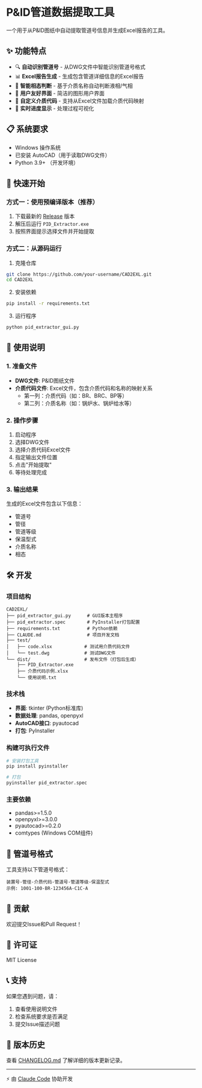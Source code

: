 # P&ID管道数据提取工具

一个用于从P&ID图纸中自动提取管道号信息并生成Excel报告的工具。

## ✨ 功能特点

- 🔍 **自动识别管道号** - 从DWG文件中智能识别管道号格式
- 📊 **Excel报告生成** - 生成包含管道详细信息的Excel报告
- 🧪 **智能相态判断** - 基于介质名称自动判断液相/气相
- 🎯 **用户友好界面** - 简洁的图形用户界面
- 📝 **自定义介质代码** - 支持从Excel文件加载介质代码映射
- 🔄 **实时进度显示** - 处理过程可视化

## 📋 系统要求

- Windows 操作系统
- 已安装 AutoCAD（用于读取DWG文件）
- Python 3.9+ （开发环境）

## 🚀 快速开始

### 方式一：使用预编译版本（推荐）

1. 下载最新的 [Release](../../releases) 版本
2. 解压后运行 `PID_Extractor.exe`
3. 按照界面提示选择文件并开始提取

### 方式二：从源码运行

1. 克隆仓库
```bash
git clone https://github.com/your-username/CAD2EXL.git
cd CAD2EXL
```

2. 安装依赖
```bash
pip install -r requirements.txt
```

3. 运行程序
```bash
python pid_extractor_gui.py
```

## 📖 使用说明

### 1. 准备文件

- **DWG文件**: P&ID图纸文件
- **介质代码文件**: Excel文件，包含介质代码和名称的映射关系
  - 第一列：介质代码（如：BR、BRC、BP等）
  - 第二列：介质名称（如：锅炉水、锅炉给水等）

### 2. 操作步骤

1. 启动程序
2. 选择DWG文件
3. 选择介质代码Excel文件
4. 指定输出文件位置
5. 点击"开始提取"
6. 等待处理完成

### 3. 输出结果

生成的Excel文件包含以下信息：
- 管道号
- 管径
- 管道等级
- 保温型式
- 介质名称
- 相态

## 🛠️ 开发

### 项目结构

```
CAD2EXL/
├── pid_extractor_gui.py      # GUI版本主程序
├── pid_extractor.spec        # PyInstaller打包配置
├── requirements.txt          # Python依赖
├── CLAUDE.md                 # 项目开发文档
├── test/
│   ├── code.xlsx            # 测试用介质代码文件
│   └── test.dwg             # 测试DWG文件
└── dist/                    # 发布文件（打包后生成）
    ├── PID_Extractor.exe
    ├── 介质代码示例.xlsx
    └── 使用说明.txt
```

### 技术栈

- **界面**: tkinter (Python标准库)
- **数据处理**: pandas, openpyxl
- **AutoCAD接口**: pyautocad
- **打包**: PyInstaller

### 构建可执行文件

```bash
# 安装打包工具
pip install pyinstaller

# 打包
pyinstaller pid_extractor.spec
```

### 主要依赖

- pandas>=1.5.0
- openpyxl>=3.0.0
- pyautocad>=0.2.0
- comtypes (Windows COM组件)

## 📄 管道号格式

工具支持以下管道号格式：
```
装置号-管径-介质代码-管道号-管道等级-保温型式
示例: 1001-100-BR-123456A-C1C-A
```

## 🤝 贡献

欢迎提交Issue和Pull Request！

## 📝 许可证

MIT License

## 📞 支持

如果您遇到问题，请：
1. 查看使用说明文件
2. 检查系统要求是否满足
3. 提交Issue描述问题

## 🔄 版本历史

查看 [CHANGELOG.md](CHANGELOG.md) 了解详细的版本更新记录。

---

⚡ 由 [Claude Code](https://claude.ai/code) 协助开发